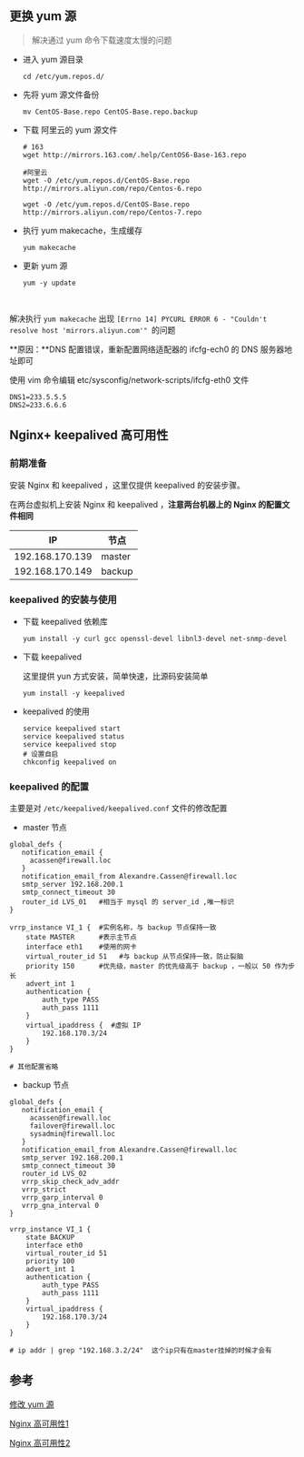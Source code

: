 ## 更换 yum 源 ##

> 解决通过 yum 命令下载速度太慢的问题

- 进入 yum 源目录

  ```shell
  cd /etc/yum.repos.d/
  ```

- 先将 yum 源文件备份

  ```shell
  mv CentOS-Base.repo CentOS-Base.repo.backup
  ```

- 下载 阿里云的 yum 源文件

  ```shell
  # 163
  wget http://mirrors.163.com/.help/CentOS6-Base-163.repo
  
  #阿里云 
  wget -O /etc/yum.repos.d/CentOS-Base.repo http://mirrors.aliyun.com/repo/Centos-6.repo
  
  wget -O /etc/yum.repos.d/CentOS-Base.repo http://mirrors.aliyun.com/repo/Centos-7.repo
  ```

- 执行 yum  makecache，生成缓存

  ```shell
  yum makecache
  ```

- 更新 yum 源

  ```shell
  yum -y update
  ```

<br/>

解决执行 `yum makecache` 出现 `[Errno 14] PYCURL ERROR 6 - "Couldn't resolve host 'mirrors.aliyun.com'" `的问题

**原因：**DNS 配置错误，重新配置网络适配器的 ifcfg-ech0 的 DNS 服务器地址即可

使用 vim 命令编辑 etc/sysconfig/network-scripts/ifcfg-eth0 文件

```shell
DNS1=233.5.5.5
DNS2=233.6.6.6
```

## Nginx+ keepalived 高可用性 ##

### 前期准备 ###

安装 Nginx 和 keepalived ，这里仅提供 keepalived 的安装步骤。

在两台虚拟机上安装  Nginx 和 keepalived ，**注意两台机器上的 Nginx 的配置文件相同** 

| IP              | 节点   |
| --------------- | ------ |
| 192.168.170.139 | master |
| 192.168.170.149 | backup |

### keepalived 的安装与使用 ###

- 下载 keepalived 依赖库

  ```shell
  yum install -y curl gcc openssl-devel libnl3-devel net-snmp-devel
  ```

- 下载 keepalived 

  这里提供 yun 方式安装，简单快速，比源码安装简单

  ```shell
  yum install -y keepalived
  ```

- keepalived 的使用

  ```shell
  service keepalived start
  service keepalived status
  service keepalived stop
  # 设置自启
  chkconfig keepalived on
  ```

### keepalived 的配置 ###

主要是对 `/etc/keepalived/keepalived.conf` 文件的修改配置

- master 节点

```shell
global_defs {
   notification_email {
     acassen@firewall.loc
   }
   notification_email_from Alexandre.Cassen@firewall.loc
   smtp_server 192.168.200.1
   smtp_connect_timeout 30
   router_id LVS_01   #相当于 mysql 的 server_id ,唯一标识
}

vrrp_instance VI_1 {  #实例名称，与 backup 节点保持一致
    state MASTER      #表示主节点
    interface eth1    #使用的网卡
    virtual_router_id 51   #与 backup 从节点保持一致，防止裂脑
    priority 150      #优先级，master 的优先级高于 backup ，一般以 50 作为步长
    advert_int 1    
    authentication {
        auth_type PASS
        auth_pass 1111
    }
    virtual_ipaddress {  #虚拟 IP 
        192.168.170.3/24
    }
}

# 其他配置省略
```

- backup 节点

```shell
global_defs {
   notification_email {
     acassen@firewall.loc
     failover@firewall.loc
     sysadmin@firewall.loc
   }
   notification_email_from Alexandre.Cassen@firewall.loc
   smtp_server 192.168.200.1
   smtp_connect_timeout 30
   router_id LVS_02
   vrrp_skip_check_adv_addr
   vrrp_strict
   vrrp_garp_interval 0
   vrrp_gna_interval 0
}

vrrp_instance VI_1 {
    state BACKUP
    interface eth0
    virtual_router_id 51
    priority 100
    advert_int 1
    authentication {
        auth_type PASS
        auth_pass 1111
    }
    virtual_ipaddress {
        192.168.170.3/24   
    }
}

# ip addr | grep "192.168.3.2/24"  这个ip只有在master挂掉的时候才会有
```



## 参考 ##

[修改 yum 源](https://blog.csdn.net/inslow/article/details/54177191)

[Nginx 高可用性1](https://blog.csdn.net/bbwangj/article/details/80346428)

[Nginx 高可用性2](https://klionsec.github.io/2017/12/23/keepalived-nginx)


